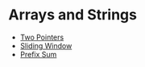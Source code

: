 # Arrays and Strings

- [Two Pointers](./two-pointers/index.md)
- [Sliding Window](./sliding-window/index.md)
- [Prefix Sum](./prefix-sum/index.md)
